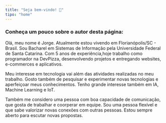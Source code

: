 ```yaml
---
title: "Seja bem-vindo! 👋"
tipo: "home"
---
```


### Conheça um pouco sobre o autor desta página:

Olá, meu nome é Jorge. Atualmente estou vivendo em Florianópolis/SC - Brasil. Sou Bacharel em
Sistemas de Informação pela Universidade Federal de Santa Catarina. Com 5 anos de experiência,hoje trabalho como programador na DevPizza, desenvolvendo projetos e entregando websites, e-commerces e aplicativos.

Meu interesse em tecnologia vai além das atividades realizadas no meu trabalho. Gosto também de pesquisar e experimentar novas tecnologias e aperfeiçoar meus conhecimentos. Tenho grande interesse também em IA, Machine Learning e IoT.

Também me considero uma pessoa com boa capacidade de comunicação, que gosta de trabalhar e coorperar em equipe. Sou uma pessoa flexível e que sabe valorizar novas conexões com outras pessoas. Estou sempre aberto para escutar novas propostas.
